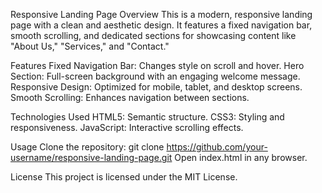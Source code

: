 Responsive Landing Page
Overview
This is a modern, responsive landing page with a clean and aesthetic design. It features a fixed navigation bar, smooth scrolling, and dedicated sections for showcasing content like "About Us," "Services," and "Contact."

Features
Fixed Navigation Bar: Changes style on scroll and hover.
Hero Section: Full-screen background with an engaging welcome message.
Responsive Design: Optimized for mobile, tablet, and desktop screens.
Smooth Scrolling: Enhances navigation between sections.

Technologies Used
HTML5: Semantic structure.
CSS3: Styling and responsiveness.
JavaScript: Interactive scrolling effects.

Usage
Clone the repository:
git clone https://github.com/your-username/responsive-landing-page.git
Open index.html in any browser.

License
This project is licensed under the MIT License.
